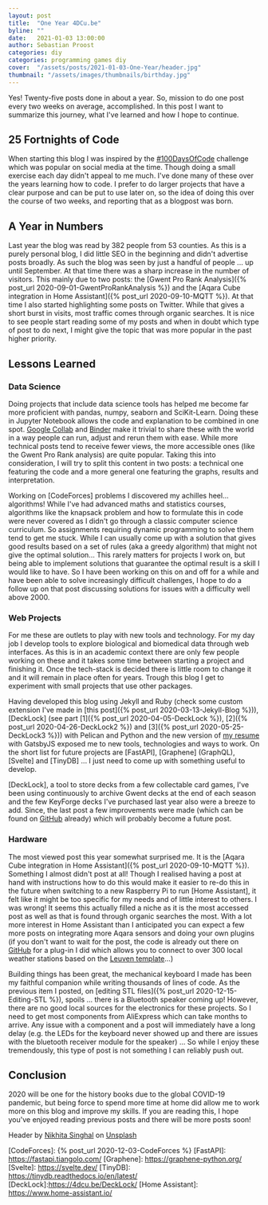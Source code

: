 ```yaml
---
layout: post
title:  "One Year 4DCu.be"
byline: ""
date:   2021-01-03 13:00:00
author: Sebastian Proost
categories: diy
categories: programming games diy
cover:  "/assets/posts/2021-01-03-One-Year/header.jpg"
thumbnail: "/assets/images/thumbnails/birthday.jpg"
---
```


Yes! Twenty-five posts done in about a year. So, mission to do one post every two weeks on average, accomplished. In this
post I want to summarize this journey, what I've learned and how I hope to continue. 

## 25 Fortnights of Code

When starting this blog I was inspired by the [#100DaysOfCode](https://twitter.com/hashtag/100DaysOfCode) 
challenge which was popular on social media at the time. Though doing a small exercise each day didn't appeal to me 
much. I've done many of these over the years learning how to 
code. I prefer to do larger projects that have a clear purpose and can be put to use later on, so the idea of doing this
over the course of two weeks, and reporting that as a blogpost was born.

## A Year in Numbers

Last year the blog was read by 382 people from 53 counties. As this is a purely personal blog, I 
did little SEO in the beginning and didn't advertise posts broadly. As such the blog was seen by just a handful of 
people ... up until September. At that time there was a sharp increase in the number of visitors. This mainly due to 
two posts: the [Gwent Pro Rank Analysis]({% post_url 2020-09-01-GwentProRankAnalysis %}) and the 
[Aqara Cube integration in Home Assistant]({% post_url 2020-09-10-MQTT %}). At that time I also started highlighting 
some posts on Twitter. While that gives a short burst in visits, most traffic comes through organic searches. It is nice
to see people start reading some of my posts and when in doubt which type of post to do next, I might give the topic that 
was more popular in the past higher priority.


## Lessons Learned

### Data Science

Doing projects that include data science tools has helped me become far more proficient with pandas, numpy, seaborn and 
SciKit-Learn. Doing these in Jupyter Notebook allows the code and explanation to be combined in one spot. [Google Collab] 
and [Binder] make it trivial to share these with the world in a way people can run, adjust and rerun them 
with ease. While more technical posts tend to receive fewer views, the more accessible ones (like the Gwent Pro Rank 
analysis) are quite popular. Taking this into consideration, I will try to split this content in two posts: a technical 
one featuring the code and a more general one featuring the graphs, results and interpretation. 

Working on [CodeForces] problems I discovered my achilles heel... algorithms! While I've had advanced maths and 
statistics courses, algorithms like the knapsack problem and how to formulate this in code were never covered as I 
didn't go through a classic computer science curriculum. So assignments requiring dynamic programming to solve them 
tend to get me stuck. While I can usually come up with a solution that gives good results based on a set of rules 
(aka a greedy algorithm) that might not give the optimal solution... This rarely matters for projects I work on, but being 
able to implement solutions that guarantee the optimal result is a skill I would like to have. So I have been
working on this on and off for a while and have been able to solve increasingly difficult challenges, I hope to do
a follow up on that post discussing solutions for issues with a difficulty well above 2000.


### Web Projects

For me these are outlets to play with new tools and technology. For my day job I develop tools to explore biological and 
biomedical data through web interfaces. As this is in an academic context there are only few people working on these 
and it takes some time between starting a project and finishing it. Once the tech-stack is decided there is little room 
to change it and it will remain in place often for years. Trough this blog I get to experiment with small projects that 
use other packages. 

Having developed this blog using Jekyll and Ruby (check some custom extension I've made in 
[this post]({% post_url 2020-03-13-Jekyll-Blog %})), [DeckLock] (see part [1]({% post_url 2020-04-05-DeckLock %}), 
[2]({% post_url 2020-04-26-DeckLock2 %}) and [3]({% post_url 2020-05-25-DeckLock3 %})) with Pelican and Python and the 
new version of [my resume](https://sebastian.proost.science/) with GatsbyJS exposed me to new tools, technologies and 
ways to work. On the short list for future projects are [FastAPI], [Graphene] (GraphQL), [Svelte] and [TinyDB] ... I 
just need to come up with something useful to develop.

[DeckLock], a tool to store decks from a few collectable card games, I've been using continuously to archive Gwent decks 
at the end of each season and the few KeyForge decks I've purchased last year also were a breeze to add. Since, 
the last post a few improvements were made (which can be found on [GitHub](https://github.com/4dcu-be/DeckLock) already) 
which will probably become a future post.

### Hardware

The most viewed post this year somewhat surprised me. It is the 
[Aqara Cube integration in Home Assistant]({% post_url 2020-09-10-MQTT %}). Something I almost didn't post at all! 
Though I realised having a post at hand with instructions how to do this would make it easier to 
re-do this in the future when switching to a new Raspberry Pi to run [Home Assistant], it felt like it might be too 
specific for my needs and of little interest to others. I was wrong! It seems this actually filled a niche as it is the 
most accessed post as well as that is found through organic searches the most. With a lot more interest in Home 
Assistant than I anticipated you can expect a few more posts on integrating more Aqara sensors and doing your own 
plugins (if you don't want to wait for the post, the code is already out there on 
[GitHub](https://github.com/sepro/HomeAssistant-LeuvenTemplate) for a plug-in I did which 
allows you to connect to over 300 local weather stations based on the [Leuven template](https://support.leuven-template.eu/)...)

Building things has been great, the mechanical keyboard I made has been my faithful companion while writing 
thousands of lines of code. As the previous item I posted, on [editing STL files]({% post_url 2020-12-15-Editing-STL %}), 
spoils ... there is a Bluetooth speaker 
coming up! However, there are no good local sources for the electronics for these projects. So I need to get most 
components from AliExpress which can take months to arrive. Any issue with a component and a post will immediately have 
a long delay (e.g. the LEDs for the keyboard never showed up and there are issues with the bluetooth receiver module 
for the speaker) ... So while I enjoy these tremendously, this type of post is not something I can reliably push out.

## Conclusion

2020 will be one for the history books due to the global COVID-19 pandemic, but being force to spend more time at home
did allow me to work more on this blog and improve my skills. If you are reading this, I hope you've enjoyed reading
previous posts and there will be more posts soon!

Header by [Nikhita Singhal](https://unsplash.com/@nikhita) on [Unsplash](https://unsplash.com/s/photos/birthday)

[Google Collab]: https://colab.research.google.com/
[Binder]: https://mybinder.org/
[CodeForces]: {% post_url 2020-12-03-CodeForces %}
[FastAPI]: https://fastapi.tiangolo.com/
[Graphene]: https://graphene-python.org/
[Svelte]: https://svelte.dev/
[TinyDB]: https://tinydb.readthedocs.io/en/latest/
[DeckLock]:https://4dcu.be/DeckLock/
[Home Assistant]: https://www.home-assistant.io/

